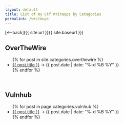 ```yaml
---
layout: default
title: List of my Ctf Writeups by Categories
permalink: /writeups
---
```


[<--back]({{ site.url }}{{ site.baseurl }})
<br>
## OverTheWire

<ul>
  {% for post in site.categories.overthewire %}
    <li>
      <a href="{{ site.url }}/{{ post.url }}">{{ post.title }}</a> -> {{ post.date | date: "%-d %B %Y" }}
    </li>
  {% endfor %}
</ul>
<br>

## Vulnhub

<ul>
  {% for post in page.categories.vulnhub %}
    <li>
      <a href="{{ site.url }}/{{ post.url }}">{{ post.title }}</a> -> {{ post.date | date: "%-d %B %Y" }}
    </li>
  {% endfor %}
</ul>


<!-- 
<ul>
  {% for post in site.posts %}
    <li>
      <a href="{{ site.baseurl }}/{{ post.url }}">{{ post.title }}</a>
    </li>
  {% endfor %}
</ul>
 -->